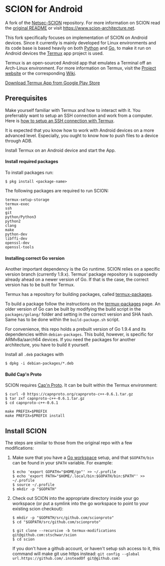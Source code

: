 SCION for Android
====

A fork of the [Netsec-SCION](https://github.com/netsec-ethz/netsec-scion) repository. For more information on SCION read the [original README](https://github.com/stschwar/scion/blob/termux-modifications/README-orig.md) or visit https://www.scion-architecture.net.

This fork specifically focuses on implementation of SCION on Android devices. Since it currently is mainly developed for Linux environments and its code base is based heavily on both [Python](https://www.python.org/) and [Go](https://golang.org/), to make it run on Android devices the [Termux](https://github.com/termux/termux-app) app project is used.

Termux is an open-sourced Android app that emulates a Terminal off an Arch-Linux environment. For more information on Termux, visit the [Project website](https://termux.com/) or the corresponding [Wiki](https://wiki.termux.com/wiki/Main_Page).

[Download Termux App from Google Play Store](https://play.google.com/store/apps/details?id=com.termux)

## Prerequisites
Make yourself familiar with Termux and how to interact with it. You preferrably want to setup an SSH connection and work from a computer. Here is [how to setup an SSH connection with Termux](https://glow.li/technology/2015/11/06/run-an-ssh-server-on-your-android-with-termux/).

It is expected that you know how to work with Android devices on a more advanced level. Especially, you ought to know how to push files to a device through ADB.

Install Termux on an Android device and start the App.

#### Install required packages

To install packages run:
```
$ pkg install <package-name>
```

The following packages are required to run SCION:

```
termux-setup-storage
termux-exec
ssh
git
python/Python3
python2
clang
make
python-dev
libffi-dev
openssl-dev
openssl-tools
```
#### Installing correct Go version

Another important dependency is the Go runtime. SCION relies on a specific version branch (currently 1.9.x). Termux' package repository is supposedly already ahead on a newer version of Go. If that is the case, the correct version has to be built for Termux.

Termux has a repository for building packages, called [termux-packages](https://github.com/termux/termux-packages).

To build a package follow the instructions on the [termux-packages](https://github.com/termux/termux-packages) page. An older version of Go can be built by modifying the build script in the ```packages/golang/``` folder and setting in the correct version and SHA hash. Same has to be done within the ```build-package.sh``` script.

For convenience, this repo holds a prebuilt version of Go 1.9.4 and its dependencies within ```debian-packages```. This build, however, is specific for ARMv8a/aarch64 devices. If you need the packages for another architecture, you have to build it yourself.

Install all ```.deb``` packages with
```
$ dpkg -i debian-packages/*.deb
```

#### Build Cap'n Proto

SCION requires [Cap'n Proto](https://capnproto.org/). It can be built within the Termux environment:

```
$ curl -O https://capnproto.org/capnproto-c++-0.6.1.tar.gz
$ tar zxf capnproto-c++-0.6.1.tar.gz
$ cd capnproto-c++-0.6.1

make PREFIX=$PREFIX
make PREFIX=$PREFIX install
```

## Install SCION

The steps are similar to those from the original repo with a few modifications:

1. Make sure that you have a
   [Go workspace](https://golang.org/doc/code.html#GOPATH) setup, and that
   `$GOPATH/bin` can be found in your `$PATH` variable. For example:

    ```
    $ echo 'export GOPATH="$HOME/go"' >> ~/.profile
    $ echo 'export PATH="$HOME/.local/bin:$GOPATH/bin:$PATH"' >> ~/.profile
    $ source ~/.profile
    $ mkdir -p "$GOPATH"
    ```

1. Check out SCION into the appropriate directory inside your go workspace (or
   put a symlink into the go workspace to point to your existing scion
   checkout):
   ```
   $ mkdir -p "$GOPATH/src/github.com/scionproto"
   $ cd "$GOPATH/src/github.com/scionproto"
   
   $ git clone --recursive -b termux-modifications git@github.com:stschwar/scion
   $ cd scion
   ```
   If you don't have a github account, or haven't setup ssh access to it, this
   command will make git use https instead:
   `git config --global url.https://github.com/.insteadOf git@github.com:`
